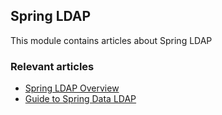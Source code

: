 ## Spring LDAP

This module contains articles about Spring LDAP

### Relevant articles

- [Spring LDAP Overview](https://www.baeldung.com/spring-ldap)
- [Guide to Spring Data LDAP](https://www.baeldung.com/spring-data-ldap)
